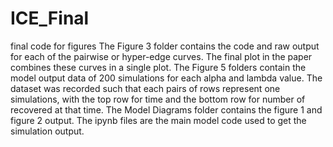 # ICE_Final
final code for figures
The Figure 3 folder contains the code and raw output for each of the pairwise or hyper-edge curves. The final plot in the paper combines these curves in a single plot.
The Figure 5 folders contain the model output data of 200 simulations for each alpha and lambda value. The dataset was recorded such that each pairs of rows represent one simulations, with the top row for time and the bottom row for number of recovered at that time. 
The Model Diagrams folder contains the figure 1 and figure 2 output. 
The ipynb files are the main model code used to get the simulation output. 
